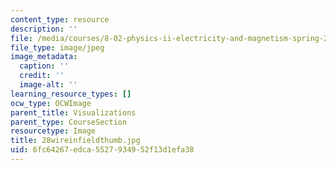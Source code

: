 ```yaml
---
content_type: resource
description: ''
file: /media/courses/8-02-physics-ii-electricity-and-magnetism-spring-2007/6fc64267edca5527934952f13d1efa38_28wireinfieldthumb.jpg
file_type: image/jpeg
image_metadata:
  caption: ''
  credit: ''
  image-alt: ''
learning_resource_types: []
ocw_type: OCWImage
parent_title: Visualizations
parent_type: CourseSection
resourcetype: Image
title: 28wireinfieldthumb.jpg
uid: 6fc64267-edca-5527-9349-52f13d1efa38
---
```

